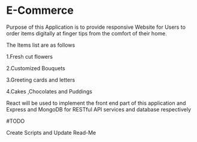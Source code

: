# E-Commerce
Purpose of this Application is to provide responsive Website for Users to order items digitally at finger tips from the comfort of their home.

The Items list are as follows

1.Fresh cut flowers

2.Customized Bouquets

3.Greeting cards and letters

4.Cakes ,Chocolates and Puddings

React will be used to implement the front end part of this application and Express and MongoDB for RESTful API services and database respectively

#TODO

Create Scripts and Update Read-Me
